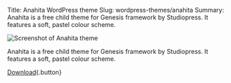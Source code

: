 Title: Anahita WordPress theme
Slug: wordpress-themes/anahita
Summary: Anahita is a free child theme for Genesis framework by Studiopress. It features a soft, pastel colour scheme.


![Screenshot of Anahita theme]({photo}2018/01/screenshot-anahita-1024x767.jpg)

Anahita is a free child theme for Genesis framework by Studiopress. It features a soft, pastel colour scheme.

[Download](https://github.com/properlypurple/anahita){.button}
